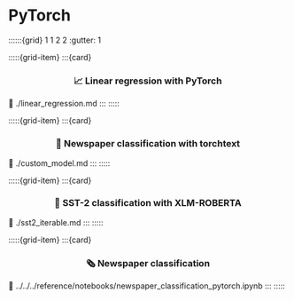 # PyTorch 

::::::{grid} 1 1 2 2
:gutter: 1

:::::{grid-item}
:::{card} <h3><center>📈 Linear regression with PyTorch</center></h3>
:link: ./linear_regression.md
:::
:::::

:::::{grid-item}
:::{card} <h3><center>📰 Newspaper classification with torchtext</center></h3>
:link: ./custom_model.md
:::
:::::

:::::{grid-item}
:::{card} <h3><center>🧠 SST-2 classification with XLM-ROBERTA</center></h3>
:link: ./sst2_iterable.md
:::
:::::

:::::{grid-item}
:::{card} <h3><center> 🗞️ Newspaper classification</center></h3>
:link: ../../../reference/notebooks/newspaper_classification_pytorch.ipynb
:::
:::::

